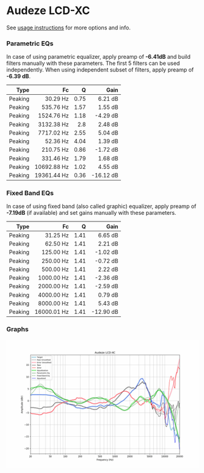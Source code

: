 # Audeze LCD-XC
See [usage instructions](https://github.com/jaakkopasanen/AutoEq#usage) for more options and info.

### Parametric EQs
In case of using parametric equalizer, apply preamp of **-6.41dB** and build filters manually
with these parameters. The first 5 filters can be used independently.
When using independent subset of filters, apply preamp of **-6.39 dB**.

| Type    | Fc          |    Q | Gain      |
|--------:|------------:|-----:|----------:|
| Peaking | 30.29 Hz    | 0.75 | 6.21 dB   |
| Peaking | 535.76 Hz   | 1.57 | 1.55 dB   |
| Peaking | 1524.76 Hz  | 1.18 | -4.29 dB  |
| Peaking | 3132.38 Hz  | 2.8  | 2.48 dB   |
| Peaking | 7717.02 Hz  | 2.55 | 5.04 dB   |
| Peaking | 52.36 Hz    | 4.04 | 1.39 dB   |
| Peaking | 210.75 Hz   | 0.86 | -1.72 dB  |
| Peaking | 331.46 Hz   | 1.79 | 1.68 dB   |
| Peaking | 10692.88 Hz | 1.02 | 4.55 dB   |
| Peaking | 19361.44 Hz | 0.36 | -16.12 dB |

### Fixed Band EQs
In case of using fixed band (also called graphic) equalizer, apply preamp of **-7.19dB**
(if available) and set gains manually with these parameters.

| Type    | Fc          |    Q | Gain      |
|--------:|------------:|-----:|----------:|
| Peaking | 31.25 Hz    | 1.41 | 6.65 dB   |
| Peaking | 62.50 Hz    | 1.41 | 2.21 dB   |
| Peaking | 125.00 Hz   | 1.41 | -1.02 dB  |
| Peaking | 250.00 Hz   | 1.41 | -0.72 dB  |
| Peaking | 500.00 Hz   | 1.41 | 2.22 dB   |
| Peaking | 1000.00 Hz  | 1.41 | -2.36 dB  |
| Peaking | 2000.00 Hz  | 1.41 | -2.59 dB  |
| Peaking | 4000.00 Hz  | 1.41 | 0.79 dB   |
| Peaking | 8000.00 Hz  | 1.41 | 5.43 dB   |
| Peaking | 16000.01 Hz | 1.41 | -12.90 dB |

### Graphs
![](./Audeze%20LCD-XC.png)